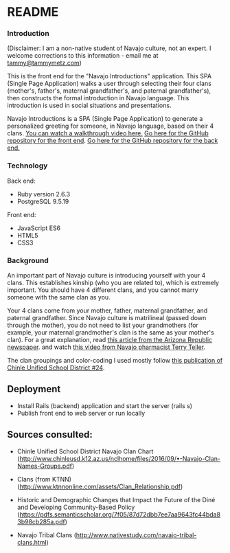 # README

### Introduction

(Disclaimer: I am a non-native student of Navajo culture, not an expert. I welcome corrections to this information - email me at [tammy@tammymetz.com](mailto:tammy@tammymetz.com))

This is the front end for the "Navajo Introductions" application.  This SPA (Single Page Application) walks a user through selecting their four clans (mother's, father's, maternal grandfather's, and paternal grandfather's), then constructs the formal introduction in Navajo language.  This introduction is used in social situations and presentations.


Navajo Introductions is a SPA (Single Page Application) to generate a personalized greeting for someone, in Navajo language, based on their 4 clans.  [You can watch a walkthrough video here.](https://www.youtube.com/watch?v=-bNTm2Zrurc&feature=youtu.be)  [Go here for the GitHub repository for the front end](https://github.com/tmetz/navajo-introductions-frontend).  [Go here for the GitHub repository for the back end.](https://github.com/tmetz/navajo-introductions-backend)  
### Technology

Back end:
* Ruby version 2.6.3
* PostgreSQL 9.5.19

Front end:
* JavaScript ES6
* HTML5
* CSS3

### Background

An important part of Navajo culture is introducing yourself with your 4 clans. This establishes kinship (who you are related to), which is extremely important. You should have 4 different clans, and you cannot marry someone with the same clan as you.

Your 4 clans come from your mother, father, maternal grandfather, and paternal grandfather. Since Navajo culture is matrilineal (passed down through the mother), you do not need to list your grandmothers (for example, your maternal grandmother's clan is the same as your mother's clan). For a great explanation, read [this article from the Arizona Republic newspaper](https://www.azcentral.com/story/news/local/arizona/2019/08/29/what-means-introduce-yourself-navajo-clan-system/2131456001/). and watch [this video from Navajo pharmacist Terry Teller](https://www.youtube.com/watch?v=VYAd9KuScoc&t=232s).

The clan groupings and color-coding I used mostly follow [this publication of Chinle Unified School District #24](http://www.chinleusd.k12.az.us/nclhome/files/2016/09/%E2%80%A2-Navajo-Clan-Names-Groups.pdf).

## Deployment

* Install Rails (backend) application and start the server (rails s)
* Publish front end to web server or run locally

## Sources consulted:

* Chinle Unified School District Navajo Clan Chart (http://www.chinleusd.k12.az.us/nclhome/files/2016/09/•-Navajo-Clan-Names-Groups.pdf)

* Clans (from KTNN) (http://www.ktnnonline.com/assets/Clan_Relationship.pdf)

* Historic and Demographic Changes that Impact the Future of the Diné and Developing
Community-Based Policy (https://pdfs.semanticscholar.org/7f05/87d72dbb7ee7aa9643fc44bda83b98cb285a.pdf)

* Navajo Tribal Clans (http://www.nativestudy.com/navajo-tribal-clans.html)